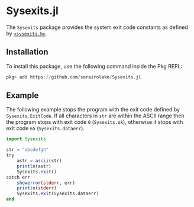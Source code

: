 # Sysexits.jl

The `Sysexits` package provides the system exit code constants as defined by
[`<sysexits.h>`](https://man.openbsd.org/sysexits).

## Installation

To install this package, use the following command inside the Pkg REPL:

```julia
pkg> add https://github.com/sorairolake/Sysexits.jl
```

## Example

The following example stops the program with the exit code defined by
`Sysexits.ExitCode`. If all characters in `str` are within the ASCII range then
the program stops with exit code `0` (`Sysexits.ok`), otherwise it stops with
exit code `65` (`Sysexits.dataerr`).

```julia
import Sysexits

str = "abcdefgh"
try
    astr = ascii(str)
    println(astr)
    Sysexits.exit()
catch err
    showerror(stderr, err)
    println(stderr)
    Sysexits.exit(Sysexits.dataerr)
end
```

